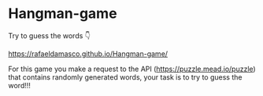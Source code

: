 # Hangman-game
Try to guess the words   :point_down: 

https://rafaeldamasco.github.io/Hangman-game/

For this game you make a request to the API (https://puzzle.mead.io/puzzle) that contains randomly generated words, your task is to try to guess the word!!!
